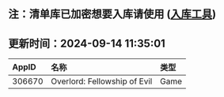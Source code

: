 ## 注：清单库已加密想要入库请使用 ([入库工具](https://github.com/BlankTMing/ManifestAutoUpdate/releases))

## 更新时间：2024-09-14 11:35:01
| AppID | 名称 | 类型  |
| :-------------------- | :----------------------------- | :----------- |
| 306670 | Overlord: Fellowship of Evil| Game |

